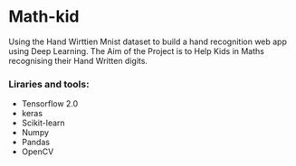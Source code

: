 # Math-kid
Using the Hand Wirttien Mnist dataset to build a hand recognition web app using Deep Learning.
The Aim of the Project is to Help Kids in Maths recognising their Hand Written digits.
### Liraries and tools: 
<ul>
  <li> Tensorflow 2.0 </li>
  <li> keras
  <li> Scikit-learn
  <li> Numpy </li>
  <li> Pandas </li>
  <li> OpenCV </li>
 </ul>
